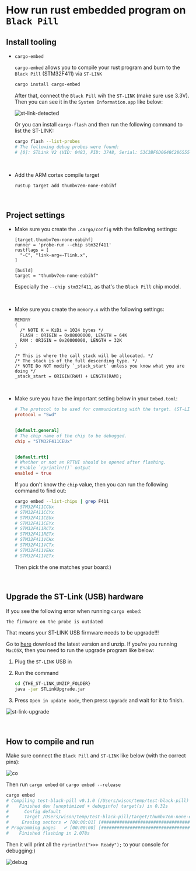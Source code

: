 # How run rust embedded program on `Black Pill`


## Install tooling

- `cargo-embed`

    `cargo-embed` allows you to compile your rust program and burn to the `Black Pill`
    (STM32F411) via `ST-LINK`

    ```bash
    cargo install cargo-embed
    ```

    After that, connect the `Black Pill` wih the `ST-LINK` (make sure use 3.3V). Then you
    can see it in the `System Information.app` like below:

    ![st-link-detected](./readme_images/st-link-detected.png)

    Or you can install `cargo-flash` and then run the following command to list the ST-LINK:

    ```bash
    cargo flash --list-probes
    # The following debug probes were found:
    # [0]: STLink V2 (VID: 0483, PID: 3748, Serial: 53C3BF6D0648C2865556133114C287, StLink)
    ```

    </br>

- Add the ARM cortex compile target

    ```bash
    rustup target add thumbv7em-none-eabihf
    ```

</br>

##  Project settings

- Make sure you create the `.cargo/config` with the following settings:

    ```config
    [target.thumbv7em-none-eabihf]
    runner = 'probe-run --chip stm32f411'
    rustflags = [
      "-C", "link-arg=-Tlink.x",
    ]

    [build]
    target = "thumbv7em-none-eabihf"
    ```

    Especially the `--chip stm32f411`, as that's the `Black Pill` chip model.

    </br>

- Make sure you create the `memory.x` with the following settings:

    ```config
    MEMORY
    {
      /* NOTE K = KiBi = 1024 bytes */
      FLASH : ORIGIN = 0x08000000, LENGTH = 64K 
      RAM : ORIGIN = 0x20000000, LENGTH = 32K
    }

    /* This is where the call stack will be allocated. */
    /* The stack is of the full descending type. */
    /* NOTE Do NOT modify `_stack_start` unless you know what you are doing */
    _stack_start = ORIGIN(RAM) + LENGTH(RAM);
    ```

    </br>

- Make sure you have the important setting below in your `Embed.toml`:

    ```toml
    # The protocol to be used for communicating with the target. (ST-LINK)
    protocol = "Swd"


    [default.general]
    # The chip name of the chip to be debugged.
    chip = "STM32F411CEUx"


    [default.rtt]
    # Whether or not an RTTUI should be opened after flashing.
    # Enable `rprintln!()` output
    enabled = true
    ```

    If you don't know the `chip` value, then you can run the following command to find out:

    ```bash
    cargo embed --list-chips | grep F411
    # STM32F411CCUx
    # STM32F411CCYx
    # STM32F411CEUx
    # STM32F411CEYx
    # STM32F411RCTx
    # STM32F411RETx
    # STM32F411VCHx
    # STM32F411VCTx
    # STM32F411VEHx
    # STM32F411VETx
    ```

    Then pick the one matches your board:)

</br>

## Upgrade the ST-Link (USB) hardware

If you see the following error when running `cargo embed`:

```bash
The firmware on the probe is outdated
```

That means your ST-LINK USB firmware needs to be upgrade!!!

Go to [here](https://www.st.com/en/development-tools/stsw-link007.html) download the latest
version and unzip. If you're you running `MacOSX`, then you need to run the upgrade program
like below:

1. Plug the `ST-LINK` USB in

2. Run the command
    ```bash
    cd {THE_ST-LINK_UNZIP_FOLDER}
    java -jar STLinkUpgrade.jar
    ```

3. Press `Open in update mode`, then press `Upgrade` and wait for it to finish.

![st-link-upgrade](./readme_images/st-link-upgrade.png)


</br>

## How to compile and run

Make sure connect the `Black Pill` and `ST-LINK` like below (with the correct pins):

![co](./readme_images/connect-black-pil.jpg)

Then run `cargo embed` or `cargo embed --release`

```bash
cargo embed
# Compiling test-black-pill v0.1.0 (/Users/wison/temp/test-black-pill)
#    Finished dev [unoptimized + debuginfo] target(s) in 0.32s
#      Config default
#      Target /Users/wison/temp/test-black-pill/target/thumbv7em-none-eabihf/debug/test-black-pill
#     Erasing sectors ✔ [00:00:01] [##################################################################] 48.00KiB/48.00KiB @ 41.97KiB/s (eta 0s )
# Programming pages   ✔ [00:00:00] [##################################################################] 41.00KiB/41.00KiB @ 17.57KiB/s (eta 0s )
#    Finished flashing in 2.078s
```

Then it will print all the `rprintln!(">>> Ready");` to your console for debugging:)

![debug](./readme_images/print-log.png)

</br>


